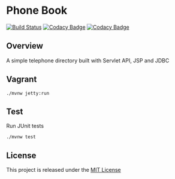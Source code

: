 # Phone Book
[![Build Status](https://travis-ci.org/nmuzychuk/phone-book.svg?branch=master)](https://travis-ci.org/nmuzychuk/phone-book)
[![Codacy Badge](https://api.codacy.com/project/badge/Grade/a436f52fdccc454bb08e0a5e07c6260a)](https://www.codacy.com/app/nmuzychuk/phone-book)
[![Codacy Badge](https://api.codacy.com/project/badge/Coverage/a436f52fdccc454bb08e0a5e07c6260a)](https://www.codacy.com/app/nmuzychuk/phone-book)

## Overview
A simple telephone directory built with Servlet API, JSP and JDBC

## Vagrant
```
./mvnw jetty:run
```

## Test
Run JUnit tests
```
./mvnw test
```

## License
This project is released under the [MIT License](LICENSE.txt)
